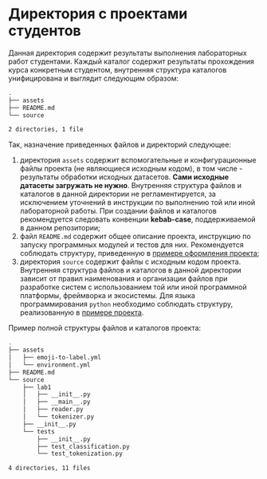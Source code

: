 # Директория с проектами студентов

Данная директория содержит результаты выполнения лабораторных работ студентами. Каждый каталог содержит результаты прохождения курса конкретным студентом, внутренняя структура каталогов унифицирована и выглядит следующим образом:

```sh
.
├── assets
├── README.md
└── source

2 directories, 1 file
```

Так, назначение приведенных файлов и директорий следующее:
1. директория `assets` содержит вспомогательные и конфигурационные файлы проекта (не являющиеся исходным кодом), в том числе - результаты обработки исходных датасетов. **Сами исходные датасеты загружать не нужно**. Внутренняя структура файлов и каталогов в данной директории не регламентируется, за исключением уточнений в инструкции по выполнению той или иной лабораторной работы. При создании файлов и каталогов рекомендуется следовать конвенции **kebab-case**, поддерживаемой в данном репозитории;
1. файл `README.md` содержит общее описание проекта, инструкцию по запуску программных модулей и тестов для них. Рекомендуется соблюдать структуру, приведенную в [примере оформления проекта](/projects/emoji-labeller/README.md);
1. директория `source` содержит файлы с исходным кодом проекта. Внутренняя структура файлов и каталогов в данной директории зависит от правил наименования и организации файлов при разработке систем с использованием той или иной программной платформы, фреймворка и экосистемы. Для языка программирования `python` необходимо соблюдать структуру, реализованную в [примере проекта](/projects/emoji-labeller). 

Пример полной структуры файлов и каталогов проекта:

```sh
.
├── assets
│   ├── emoji-to-label.yml
│   └── environment.yml
├── README.md
└── source
    ├── lab1
    │   ├── __init__.py
    │   ├── __main__.py
    │   ├── reader.py
    │   └── tokenizer.py
    ├── __init__.py
    └── tests
        ├── __init__.py
        ├── test_classification.py
        └── test_tokenization.py

4 directories, 11 files
```
